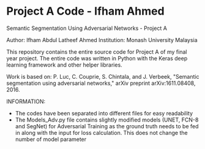 # Project A Code - Ifham Ahmed 
Semantic Segmentation Using Adversarial Networks - Project A

Author: Ifham Abdul Latheef Ahmed
Institution: Monash University Malaysia

This repository contains the entire source code for Project A of my final year project.
The entire code was written in Python with the Keras deep learning framework and other helper libraries.

Work is based on:
P. Luc, C. Couprie, S. Chintala, and J. Verbeek, "Semantic segmentation using adversarial networks," arXiv preprint arXiv:1611.08408, 2016.


INFORMATION:
- The codes have been separated into different files for easy readability
- The Models_Adv.py file contains slightly modified models (UNET, FCN-8 and SegNet) for Adversarial Training as the ground truth needs to be fed in along with the input for loss calculation. This does not change the number of model parameter
